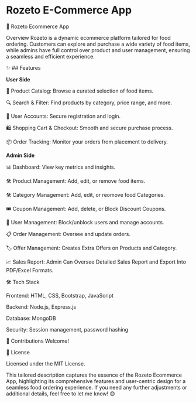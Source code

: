 # Rozeto E-Commerce App
🌟 Rozeto Ecommerce App

Overview
Rozeto is a dynamic ecommerce platform tailored for food ordering. Customers can explore and purchase a wide variety of food items, while admins have full control over product and user management, ensuring a seamless and efficient experience.

✨ ## Features

**User Side**

🛒 Product Catalog: Browse a curated selection of food items.

🔍 Search & Filter: Find products by category, price range, and more.

👤 User Accounts: Secure registration and login.

🛍️ Shopping Cart & Checkout: Smooth and secure purchase process.

📦 Order Tracking: Monitor your orders from placement to delivery.


**Admin Side**

📊 Dashboard: View key metrics and insights.

🛠️ Product Management: Add, edit, or remove food items.

🛠️ Category Management: Add, edit, or reomove food Categories.

🎟️ Coupon Management: Add, delete, or Block Discount Coupons.

👥 User Management: Block/unblock users and manage accounts.

📋 Order Management: Oversee and update orders.

🏷️ Offer Management: Creates Extra Offers on Products and Category.

📈 Sales Report: Admin Can Oversee Detailed Sales Report and Export Into PDF/Excel Formats.




🛠️ Tech Stack

Frontend: HTML, CSS, Bootstrap, JavaScript

Backend: Node.js, Express.js

Database: MongoDB

Security: Session management, password hashing

🤝 Contributions Welcome!

📜 License

Licensed under the MIT License.

This tailored description captures the essence of the Rozeto Ecommerce App, highlighting its comprehensive features and user-centric design for a seamless food ordering experience. If you need any further adjustments or additional details, feel free to let me know! 😊

